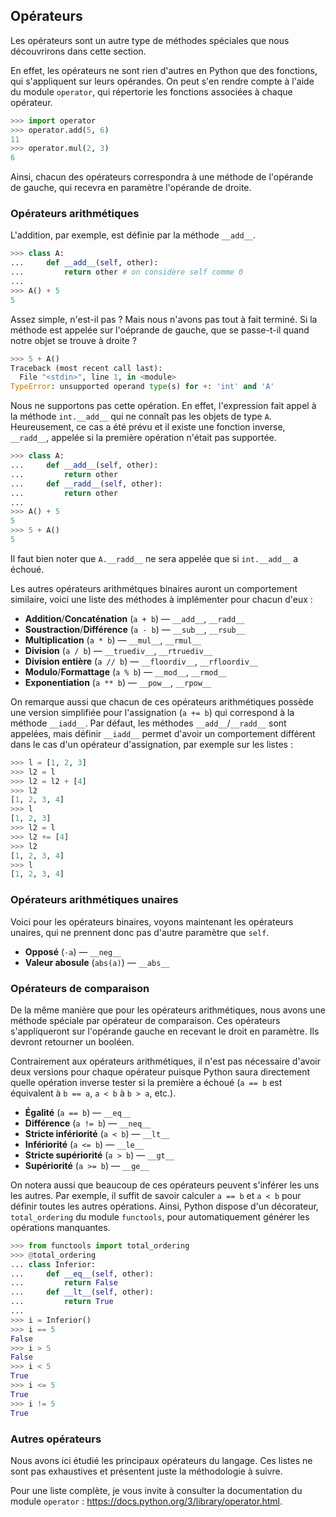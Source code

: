 ## Opérateurs

Les opérateurs sont un autre type de méthodes spéciales que nous découvrirons dans cette section.

En effet, les opérateurs ne sont rien d'autres en Python que des fonctions, qui s'appliquent sur leurs opérandes.
On peut s'en rendre compte à l'aide du module `operator`, qui répertorie les fonctions associées à chaque opérateur.

```python
>>> import operator
>>> operator.add(5, 6)
11
>>> operator.mul(2, 3)
6
```

Ainsi, chacun des opérateurs correspondra à une méthode de l'opérande de gauche, qui recevra en paramètre l'opérande de droite.

### Opérateurs arithmétiques

L'addition, par exemple, est définie par la méthode `__add__`.

```python
>>> class A:
...     def __add__(self, other):
...         return other # on considère self comme 0
...
>>> A() + 5
5
```

Assez simple, n'est-il pas ? Mais nous n'avons pas tout à fait terminé.
Si la méthode est appelée sur l'oéprande de gauche, que se passe-t-il quand notre objet se trouve à droite ?

```python
>>> 5 + A()
Traceback (most recent call last):
  File "<stdin>", line 1, in <module>
TypeError: unsupported operand type(s) for +: 'int' and 'A'
```

Nous ne supportons pas cette opération. En effet, l'expression fait appel à la méthode `int.__add__` qui ne connaît pas les objets de type `A`.
Heureusement, ce cas a été prévu et il existe une fonction inverse, `__radd__`, appelée si la première opération n'était pas supportée.

```python
>>> class A:
...     def __add__(self, other):
...         return other
...     def __radd__(self, other):
...         return other
...
>>> A() + 5
5
>>> 5 + A()
5
```

Il faut bien noter que `A.__radd__` ne sera appelée que si `int.__add__` a échoué.

Les autres opérateurs arithmétques binaires auront un comportement similaire, voici une liste des méthodes à implémenter pour chacun d'eux :

* **Addition**/**Concaténation** (`a + b`) — `__add__`, `__radd__`
* **Soustraction**/**Différence** (`a - b`) — `__sub__`, `__rsub__`
* **Multiplication** (`a * b`) — `__mul__`, `__rmul__`
* **Division** (`a / b`) — `__truediv__`, `__rtruediv__`
* **Division entière** (`a // b`) — `__floordiv__`, `__rfloordiv__`
* **Modulo**/**Formattage** (`a % b`) — `__mod__`, `__rmod__`
* **Exponentiation** (`a ** b`) — `__pow__`, `__rpow__`

On remarque aussi que chacun de ces opérateurs arithmétiques possède une version simplifiée pour l'assignation (`a += b`) qui correspond à la méthode `__iadd__`.
Par défaut, les méthodes `__add__`/`__radd__` sont appelées, mais définir `__iadd__` permet d'avoir un comportement différent dans le cas d'un opérateur d'assignation, par exemple sur les listes :

```python
>>> l = [1, 2, 3]
>>> l2 = l
>>> l2 = l2 + [4]
>>> l2
[1, 2, 3, 4]
>>> l
[1, 2, 3]
>>> l2 = l
>>> l2 += [4]
>>> l2
[1, 2, 3, 4]
>>> l
[1, 2, 3, 4]
```

### Opérateurs arithmétiques unaires

Voici pour les opérateurs binaires, voyons maintenant les opérateurs unaires, qui ne prennent donc pas d'autre paramètre que `self`.

* **Opposé** (`-a`) — `__neg__`
* **Valeur abosule** (`abs(a)`) — `__abs__`

### Opérateurs de comparaison

De la même manière que pour les opérateurs arithmétiques, nous avons une méthode spéciale par opérateur de comparaison.
Ces opérateurs s'appliqueront sur l'opérande gauche en recevant le droit en paramètre. Ils devront retourner un booléen.

Contrairement aux opérateurs arithmétiques, il n'est pas nécessaire d'avoir deux versions pour chaque opérateur puisque Python saura directement quelle opération inverse tester si la première a échoué (`a == b` est équivalent à `b == a`, `a < b` à `b > a`, etc.).

* **Égalité** (`a == b`) — `__eq__`
* **Différence** (`a != b`) — `__neq__`
* **Stricte infériorité** (`a < b`) — `__lt__`
* **Infériorité** (`a <= b`) — `__le__`
* **Stricte supériorité** (`a > b`) — `__gt__`
* **Supériorité** (`a >= b`) — `__ge__`

On notera aussi que beaucoup de ces opérateurs peuvent s'inférer les uns les autres. Par exemple, il suffit de savoir calculer `a == b` et `a < b` pour définir toutes les autres opérations.
Ainsi, Python dispose d'un décorateur, `total_ordering` du module `functools`,  pour automatiquement générer les opérations manquantes.

```python
>>> from functools import total_ordering
>>> @total_ordering
... class Inferior:
...     def __eq__(self, other):
...         return False
...     def __lt__(self, other):
...         return True
...
>>> i = Inferior()
>>> i == 5
False
>>> i > 5
False
>>> i < 5
True
>>> i <= 5
True
>>> i != 5
True
```

### Autres opérateurs

Nous avons ici étudié les principaux opérateurs du langage. Ces listes ne sont pas exhaustives et présentent juste la méthodologie à suivre.

Pour une liste complète, je vous invite à consulter la documentation du module `operator` : <https://docs.python.org/3/library/operator.html>.
